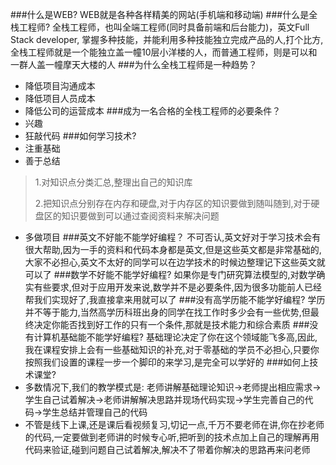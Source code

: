 ###什么是WEB?
WEB就是各种各样精美的网站(手机端和移动端)
###什么是全栈工程师?
全栈工程师，也叫全端工程师(同时具备前端和后台能力)，英文Full Stack  developer,
掌握多种技能，并能利用多种技能独立完成产品的人,打个比方,全栈工程师就是一个能独立盖一幢10层小洋楼的人，而普通工程师，则是可以和一群人盖一幢摩天大楼的人
###为什么全栈工程师是一种趋势？
* 降低项目沟通成本
* 降低项目人员成本
* 降低公司的运营成本
###成为一名合格的全栈工程师的必要条件？
* 兴趣
* 狂敲代码
###如何学习技术?
* 注重基础
* 善于总结
> 1.对知识点分类汇总,整理出自己的知识库
> 
> 2.把知识点分别存在内存和硬盘,对于内存区的知识要做到随叫随到,对于硬盘区的知识要做到可以通过查阅资料来解决问题
* 多做项目
###英文不好能不能学好编程？
不可否认,英文好对于学习技术会有很大帮助,因为一手的资料和代码本身都是英文,但是这些英文都是非常基础的,大家不必担心,英文不太好的同学可以在边学技术的时候边整理记下这些英文就可以了
###数学不好能不能学好编程?
如果你是专门研究算法模型的,对数学确实有些要求,但对于应用开发来说,数学并不是必要条件,因为很多功能前人已经帮我们实现好了,我直接拿来用就可以了
###没有高学历能不能学好编程?
学历并不等于能力,当然高学历科班出身的同学在找工作时多少会有一些优势,但最终决定你能否找到好工作的只有一个条件,那就是技术能力和综合素质
###没有计算机基础能不能学好编程?
基础理论决定了你在这个领域能飞多高,因此,我在课程安排上会有一些基础知识的补充,对于零基础的学员不必担心,只要你按照我们设置的课程一步一个脚印的来学习,是完全可以学好的
###如何上技术课堂?
* 多数情况下,我们的教学模式是: 老师讲解基础理论知识->老师提出相应需求->学生自己试着解决->老师讲解解决思路并现场代码实现->学生完善自己的代码->学生总结并管理自己的代码
* 不管是线下上课,还是课后看视频复习,切记一点,千万不要老师在讲,你在抄老师的代码,一定要做到老师讲的时候专心听,把听到的技术点加上自己的理解再用代码来验证,碰到问题自己试着解决,解决不了带着你解决的思路再来问老师